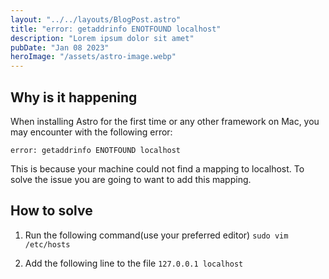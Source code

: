 ```yaml
---
layout: "../../layouts/BlogPost.astro"
title: "error: getaddrinfo ENOTFOUND localhost"
description: "Lorem ipsum dolor sit amet"
pubDate: "Jan 08 2023"
heroImage: "/assets/astro-image.webp"
---
```


## Why is it happening

When installing Astro for the first time or any other framework on Mac, you may encounter with the following error:

`error: getaddrinfo ENOTFOUND localhost`

This is because your machine could not find a mapping to localhost. To solve the issue you are going to want to add this mapping.

## How to solve

1. Run the following command(use your preferred editor)
   `sudo vim /etc/hosts`

2. Add the following line to the file
   `127.0.0.1 localhost`
